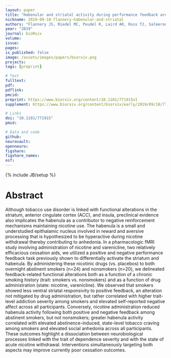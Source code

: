 ```yaml
---
layout: paper
title: "Habenular and striatal activity during performance feedback are differentially linked with state-like and trait-like aspects of tobacco use disorder"
nickname: 2019-09-18-flannery-habenular-and-striatal
authors: "Flannery JS, Riedel MC, Poudel R, Laird AR, Ross TJ, Salmeron BJ, Stein EA, Sutherland MT"
year: "2019"
journal: bioRxiv
volume:
issue:
pages:
is_published: false
image: /assets/images/papers/biorxiv.png
projects:
tags: [preprint]

# Text
fulltext:
pdf:
pdflink:
pmcid:
preprint: https://www.biorxiv.org/content/10.1101/771915v1
supplement: https://www.biorxiv.org/content/biorxiv/early/2019/09/18/771915/DC1/embed/media-1.pdf?download=true

# Links
doi: "10.1101/771915"
pmid:

# Data and code
github:
neurovault:
openneuro:
figshare:
figshare_names:
osf:
---
```

{% include JB/setup %}

# Abstract

Although tobacco use disorder is linked with functional alterations in the striatum, anterior cingulate cortex (ACC), and insula, preclinical evidence also implicates the habenula as a contributor to negative reinforcement mechanisms maintaining nicotine use. The habenula is a small and understudied epithalamic nucleus involved in reward and aversive processing that is hypothesized to be hyperactive during nicotine withdrawal thereby contributing to anhedonia. In a pharmacologic fMRI study involving administration of nicotine and varenicline, two relatively efficacious cessation aids, we utilized a positive and negative performance feedback task previously shown to differentially activate the striatum and habenula. By administering these nicotinic drugs (vs. placebos) to both overnight abstinent smokers (n=24) and nonsmokers (n=20), we delineated feedback-related functional alterations both as a function of a chronic smoking history (trait: smokers vs. nonsmokers) and as a function of drug administration (state: nicotine, varenicline). We observed that smokers showed less ventral striatal responsivity to positive feedback, an alteration not mitigated by drug administration, but rather correlated with higher trait-level addiction severity among smokers and elevated self-reported negative affect across all participants. Conversely, nicotine administration reduced habenula activity following both positive and negative feedback among abstinent smokers, but not nonsmokers; greater habenula activity correlated with elevated abstinence-induced, state-level tobacco craving among smokers and elevated social anhedonia across all participants. These outcomes highlight a dissociation between neurobiological processes linked with the trait of dependence severity and with the state of acute nicotine withdrawal. Interventions simultaneously targeting both aspects may improve currently poor cessation outcomes.
